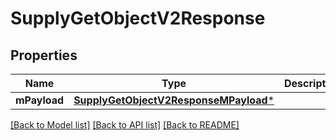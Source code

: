 # SupplyGetObjectV2Response

## Properties
Name | Type | Description | Notes
------------ | ------------- | ------------- | -------------
**mPayload** | [**SupplyGetObjectV2ResponseMPayload***](SupplyGetObjectV2ResponseMPayload.md) |  | 

[[Back to Model list]](../README.md#documentation-for-models) [[Back to API list]](../README.md#documentation-for-api-endpoints) [[Back to README]](../README.md)


